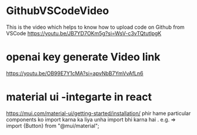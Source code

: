 # GithubVSCodeVideo
This is the video which helps to know how to upload code on Github from VSCode 
https://youtu.be/JB7YD7OKm5g?si=WsV-c3vTQtutlpgK


# openai key generate Video link
https://youtu.be/OB99E7Y1cMA?si=apvNbB7YmVvAfLn6

# material ui -integarte in react 
https://mui.com/material-ui/getting-started/installation/
phir hame particular components ko import karna ka liya unha import bhi karna hai .
e.g. =>    import {Button} from "@mui/material";
